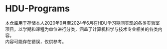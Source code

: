 # HDU-Programs
本仓库用于存储本人2020年9月至2024年6月在HDU学习期间实现的各类实验室项目，以学期和课程为单位进行分类，涵盖了计算机科学与技术专业相关的各类内容。<br>
内容可能存在错误，仅供参考。